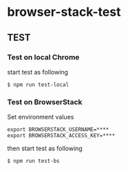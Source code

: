 # browser-stack-test
## TEST
### Test on local Chrome
start test as following
```
$ npm run test-local
```

### Test on BrowserStack
Set environment values
```
export BROWSERSTACK_USERNAME=****
export BROWSERSTACK_ACCESS_KEY=****
```
then start test as following
```
$ npm run test-bs
```

